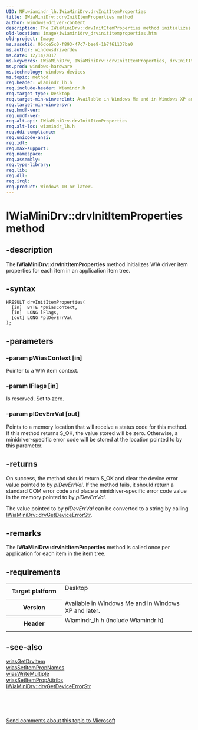 ```yaml
---
UID: NF.wiamindr_lh.IWiaMiniDrv.drvInitItemProperties
title: IWiaMiniDrv::drvInitItemProperties method
author: windows-driver-content
description: The IWiaMiniDrv::drvInitItemProperties method initializes WIA driver item properties for each item in an application item tree.
old-location: image\iwiaminidrv_drvinititemproperties.htm
old-project: Image
ms.assetid: 06dce5c0-f893-47c7-bee9-1b7f61137ba0
ms.author: windowsdriverdev
ms.date: 12/14/2017
ms.keywords: IWiaMiniDrv, IWiaMiniDrv::drvInitItemProperties, drvInitItemProperties
ms.prod: windows-hardware
ms.technology: windows-devices
ms.topic: method
req.header: wiamindr_lh.h
req.include-header: Wiamindr.h
req.target-type: Desktop
req.target-min-winverclnt: Available in Windows Me and in Windows XP and later.
req.target-min-winversvr: 
req.kmdf-ver: 
req.umdf-ver: 
req.alt-api: IWiaMiniDrv.drvInitItemProperties
req.alt-loc: wiamindr_lh.h
req.ddi-compliance: 
req.unicode-ansi: 
req.idl: 
req.max-support: 
req.namespace: 
req.assembly: 
req.type-library: 
req.lib: 
req.dll: 
req.irql: 
req.product: Windows 10 or later.
---
```


# IWiaMiniDrv::drvInitItemProperties method



## -description
The<b> IWiaMiniDrv::drvInitItemProperties</b> method initializes WIA driver item properties for each item in an application item tree.



## -syntax

````
HRESULT drvInitItemProperties(
  [in]  BYTE *pWiasContext,
  [in]  LONG lFlags,
  [out] LONG *plDevErrVal
);
````


## -parameters

### -param pWiasContext [in]

Pointer to a WIA item context.


### -param lFlags [in]

Is reserved. Set to zero. 


### -param plDevErrVal [out]

Points to a memory location that will receive a status code for this method. If this method returns S_OK, the value stored will be zero. Otherwise, a minidriver-specific error code will be stored at the location pointed to by this parameter.


## -returns
On success, the method should return S_OK and clear the device error value pointed to by <i>plDevErrVal</i>. If the method fails, it should return a standard COM error code and place a minidriver-specific error code value in the memory pointed to by <i>plDevErrVal</i>. 

The value pointed to by <i>plDevErrVal</i> can be converted to a string by calling <a href="image.iwiaminidrv_drvgetdeviceerrorstr">IWiaMiniDrv::drvGetDeviceErrorStr</a>.


## -remarks
The <b>IWiaMiniDrv::drvInitItemProperties</b> method is called once per application for each item in the item tree.


## -requirements
<table>
<tr>
<th width="30%">
Target platform

</th>
<td width="70%">
<dl>
<dt>Desktop</dt>
</dl>
</td>
</tr>
<tr>
<th width="30%">
Version

</th>
<td width="70%">
Available in Windows Me and in Windows XP and later.

</td>
</tr>
<tr>
<th width="30%">
Header

</th>
<td width="70%">
<dl>
<dt>Wiamindr_lh.h (include Wiamindr.h)</dt>
</dl>
</td>
</tr>
</table>

## -see-also
<dl>
<dt>
<a href="image.wiasgetdrvitem">wiasGetDrvItem</a>
</dt>
<dt>
<a href="image.wiassetitempropnames">wiasSetItemPropNames</a>
</dt>
<dt>
<a href="image.wiaswritemultiple">wiasWriteMultiple</a>
</dt>
<dt>
<a href="image.wiassetitempropattribs">wiasSetItemPropAttribs</a>
</dt>
<dt>
<a href="image.iwiaminidrv_drvgetdeviceerrorstr">IWiaMiniDrv::drvGetDeviceErrorStr</a>
</dt>
</dl>
 

 

<a href="mailto:wsddocfb@microsoft.com?subject=Documentation%20feedback [Image\image]:%20IWiaMiniDrv::drvInitItemProperties method%20 RELEASE:%20(12/14/2017)&amp;body=%0A%0APRIVACY STATEMENT%0A%0AWe use your feedback to improve the documentation. We don't use your email address for any other purpose, and we'll remove your email address from our system after the issue that you're reporting is fixed. While we're working to fix this issue, we might send you an email message to ask for more info. Later, we might also send you an email message to let you know that we've addressed your feedback.%0A%0AFor more info about Microsoft's privacy policy, see http://privacy.microsoft.com/en-us/default.aspx." title="Send comments about this topic to Microsoft">Send comments about this topic to Microsoft</a>

